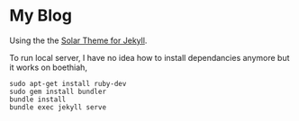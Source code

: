 My Blog
======================

Using the the [Solar Theme for Jekyll](https://github.com/mattvh/solar-theme-jekyll).

To run local server, I have no idea how to install dependancies anymore but it works on boethiah,
```
sudo apt-get install ruby-dev
sudo gem install bundler
bundle install
bundle exec jekyll serve
```

